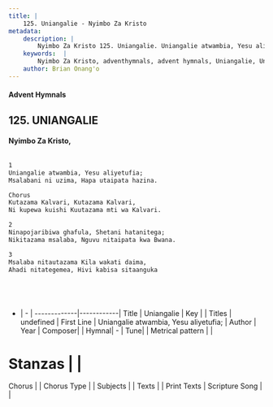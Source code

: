 ```yaml
---
title: |
    125. Uniangalie - Nyimbo Za Kristo
metadata:
    description: |
        Nyimbo Za Kristo 125. Uniangalie. Uniangalie atwambia, Yesu aliyetufia; Msalabani ni uzima, Hapa utaipata hazina.  Chorus Kutazama Kalvari, Kutazama Kalvari,  Ni kupewa kuishi Kuutazama mti wa Kalvari.  
    keywords:  |
        Nyimbo Za Kristo, adventhymnals, advent hymnals, Uniangalie, Uniangalie atwambia, Yesu aliyetufia;. 
    author: Brian Onang'o
---
```


#### Advent Hymnals
## 125. UNIANGALIE
####  Nyimbo Za Kristo,

```txt

1
Uniangalie atwambia, Yesu aliyetufia;
Msalabani ni uzima, Hapa utaipata hazina.

Chorus
Kutazama Kalvari, Kutazama Kalvari, 
Ni kupewa kuishi Kuutazama mti wa Kalvari.

2
Ninapojaribiwa ghafula, Shetani hatanitega;
Nikitazama msalaba, Nguvu nitaipata kwa Bwana.

3
Msalaba nitautazama Kila wakati daima,
Ahadi nitategemea, Hivi kabisa sitaanguka






```

- |   -  |
-------------|------------|
Title | Uniangalie |
Key |  |
Titles | undefined |
First Line | Uniangalie atwambia, Yesu aliyetufia; |
Author | 
Year | 
Composer| |
Hymnal|  - |
Tune|  |
Metrical pattern | |
# Stanzas |  |
Chorus |  |
Chorus Type |  |
Subjects | |
Texts |  |
Print Texts | 
Scripture Song |  |
    
